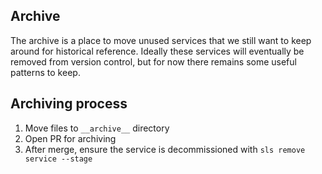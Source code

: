 ## Archive

The archive is a place to move unused services that we still want to keep around
for historical reference. Ideally these services will eventually be removed
from version control, but for now there remains some useful patterns to keep.

## Archiving process

1.  Move files to `__archive__` directory
2.  Open PR for archiving
3.  After merge, ensure the service is decommissioned with `sls remove service --stage`
